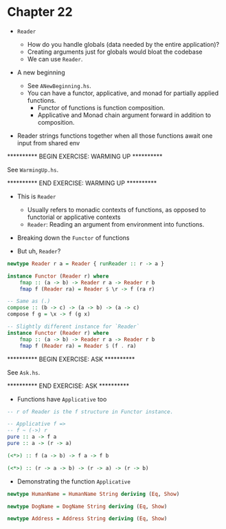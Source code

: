 # Chapter 22

- `Reader`
    - How do you handle globals (data needed by the entire application)?
    - Creating arguments just for globals would bloat the codebase
    - We can use `Reader`.

- A new beginning
    - See `ANewBeginning.hs`.
    - You can have a functor, applicative, and monad for partially applied
      functions.
        - Functor of functions is function composition.
        - Applicative and Monad chain argument forward in addition to
          composition.

- Reader strings functions together when all those functions await one input
  from shared env

********** BEGIN EXERCISE: WARMING UP **********

See `WarmingUp.hs`.

********** END EXERCISE: WARMING UP **********

- This is `Reader`
    - Usually refers to monadic contexts of functions, as opposed to functorial
      or applicative contexts
    - `Reader`: Reading an argument from environment into functions.

- Breaking down the `Functor` of functions

- But uh, `Reader`?

```haskell
newtype Reader r a = Reader { runReader :: r -> a }

instance Functor (Reader r) where
    fmap :: (a -> b) -> Reader r a -> Reader r b
    fmap f (Reader ra) = Reader $ \r -> f (ra r)

-- Same as (.)
compose :: (b -> c) -> (a -> b) -> (a -> c)
compose f g = \x -> f (g x)

-- Slightly different instance for `Reader`
instance Functor (Reader r) where
    fmap :: (a -> b) -> Reader r a -> Reader r b
    fmap f (Reader ra) = Reader $ (f . ra)
```

********** BEGIN EXERCISE: ASK **********

See `Ask.hs`.

********** END EXERCISE: ASK **********

- Functions have `Applicative` too

```haskell
-- r of Reader is the f structure in Functor instance.

-- Applicative f =>
-- f ~ (->) r
pure :: a -> f a
pure :: a -> (r -> a)

(<*>) :: f (a -> b) -> f a -> f b

(<*>) :: (r -> a -> b) -> (r -> a) -> (r -> b)
```

- Demonstrating the function `Applicative`

```haskell
newtype HumanName = HumanName String deriving (Eq, Show)

newtype DogName = DogName String deriving (Eq, Show)

newtype Address = Address String deriving (Eq, Show)
```

